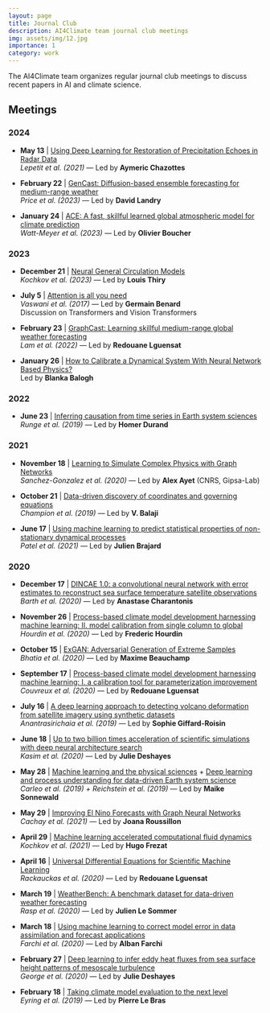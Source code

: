 ```yaml
---
layout: page
title: Journal Club
description: AI4Climate team journal club meetings
img: assets/img/12.jpg
importance: 1
category: work
---
```


The AI4Climate team organizes regular journal club meetings to discuss recent papers in AI and climate science.

## Meetings

### 2024

- **May 13** | [Using Deep Learning for Restoration of Precipitation Echoes in Radar Data](https://www.researchgate.net/publication/349458411_Using_Deep_Learning_for_Restoration_of_Precipitation_Echoes_in_Radar_Data)  
  *Lepetit et al. (2021)* — Led by **Aymeric Chazottes**

- **February 22** | [GenCast: Diffusion-based ensemble forecasting for medium-range weather](https://arxiv.org/abs/2312.15796)  
  *Price et al. (2023)* — Led by **David Landry**

- **January 24** | [ACE: A fast, skillful learned global atmospheric model for climate prediction](https://arxiv.org/abs/2310.02074)  
  *Watt-Meyer et al. (2023)* — Led by **Olivier Boucher**

### 2023

- **December 21** | [Neural General Circulation Models](https://arxiv.org/abs/2311.07222)  
  *Kochkov et al. (2023)* — Led by **Louis Thiry**

- **July 5** | [Attention is all you need](https://arxiv.org/abs/1706.03762)  
  *Vaswani et al. (2017)* — Led by **Germain Benard**  
  Discussion on Transformers and Vision Transformers

- **February 23** | [GraphCast: Learning skillful medium-range global weather forecasting](https://arxiv.org/abs/2212.12794)  
  *Lam et al. (2022)* — Led by **Redouane Lguensat**

- **January 26** | [How to Calibrate a Dynamical System With Neural Network Based Physics?](https://agupubs.onlinelibrary.wiley.com/doi/10.1029/2022GL097872)  
  Led by **Blanka Balogh**

### 2022

- **June 23** | [Inferring causation from time series in Earth system sciences](https://www.nature.com/articles/s41467-019-10105-3)  
  *Runge et al. (2019)* — Led by **Homer Durand**

### 2021

- **November 18** | [Learning to Simulate Complex Physics with Graph Networks](http://proceedings.mlr.press/v119/sanchez-gonzalez20a/sanchez-gonzalez20a.pdf)  
  *Sanchez-Gonzalez et al. (2020)* — Led by **Alex Ayet** (CNRS, Gipsa-Lab)

- **October 21** | [Data-driven discovery of coordinates and governing equations](https://www.pnas.org/content/116/45/22445.short)  
  *Champion et al. (2019)* — Led by **V. Balaji**

- **June 17** | [Using machine learning to predict statistical properties of non-stationary dynamical processes](https://aip.scitation.org/doi/10.1063/5.0042598)  
  *Patel et al. (2021)* — Led by **Julien Brajard**

### 2020

- **December 17** | [DINCAE 1.0: a convolutional neural network with error estimates to reconstruct sea surface temperature satellite observations](https://gmd.copernicus.org/articles/13/1609/2020/)  
  *Barth et al. (2020)* — Led by **Anastase Charantonis**

- **November 26** | [Process-based climate model development harnessing machine learning: II. model calibration from single column to global](https://agupubs.onlinelibrary.wiley.com/doi/abs/10.1029/2020MS002225)  
  *Hourdin et al. (2020)* — Led by **Frederic Hourdin**

- **October 15** | [ExGAN: Adversarial Generation of Extreme Samples](https://arxiv.org/pdf/2009.08454v1.pdf)  
  *Bhatia et al. (2020)* — Led by **Maxime Beauchamp**

- **September 17** | [Process-based climate model development harnessing machine learning: I. a calibration tool for parameterization improvement](https://www.essoar.org/doi/10.1002/essoar.10503597.1)  
  *Couvreux et al. (2020)* — Led by **Redouane Lguensat**

- **July 16** | [A deep learning approach to detecting volcano deformation from satellite imagery using synthetic datasets](https://arxiv.org/pdf/1905.07286.pdf)  
  *Anantrasirichaia et al. (2019)* — Led by **Sophie Giffard-Roisin**

- **June 18** | [Up to two billion times acceleration of scientific simulations with deep neural architecture search](https://arxiv.org/pdf/2001.08055.pdf)  
  *Kasim et al. (2020)* — Led by **Julie Deshayes**

- **May 28** | [Machine learning and the physical sciences](https://arxiv.org/abs/1903.10563) + [Deep learning and process understanding for data-driven Earth system science](https://www.nature.com/articles/s41586-019-0912-1)  
  *Carleo et al. (2019) + Reichstein et al. (2019)* — Led by **Maike Sonnewald**

- **May 29** | [Improving El Nino Forecasts with Graph Neural Networks](https://arxiv.org/abs/2104.05089)  
  *Cachay et al. (2021)* — Led by **Joana Roussillon**

- **April 29** | [Machine learning accelerated computational fluid dynamics](https://arxiv.org/abs/2102.01010)  
  *Kochkov et al. (2021)* — Led by **Hugo Frezat**

- **April 16** | [Universal Differential Equations for Scientific Machine Learning](https://arxiv.org/pdf/2001.04385.pdf)  
  *Rackauckas et al. (2020)* — Led by **Redouane Lguensat**

- **March 19** | [WeatherBench: A benchmark dataset for data-driven weather forecasting](https://arxiv.org/abs/2002.00469)  
  *Rasp et al. (2020)* — Led by **Julien Le Sommer**

- **March 18** | [Using machine learning to correct model error in data assimilation and forecast applications](https://arxiv.org/abs/2010.12605)  
  *Farchi et al. (2020)* — Led by **Alban Farchi**

- **February 27** | [Deep learning to infer eddy heat fluxes from sea surface height patterns of mesoscale turbulence](https://eartharxiv.org/erhy2/)  
  *George et al. (2020)* — Led by **Julie Deshayes**

- **February 18** | [Taking climate model evaluation to the next level](https://www.nature.com/articles/s41558-018-0355-y)  
  *Eyring et al. (2019)* — Led by **Pierre Le Bras**
